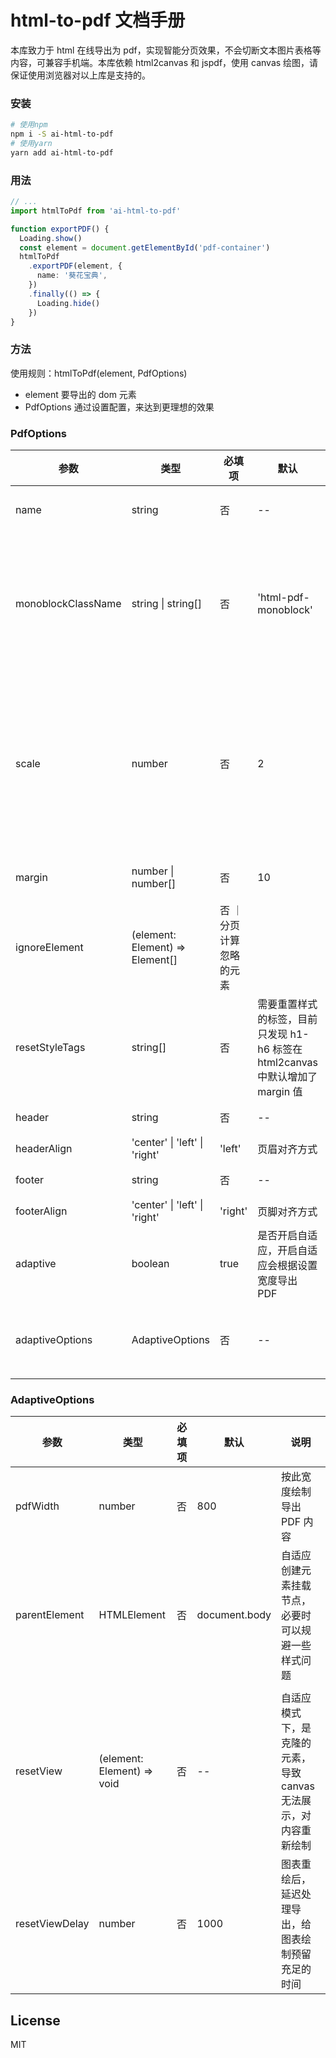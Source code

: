 # html-to-pdf 文档手册

本库致力于 html 在线导出为 pdf，实现智能分页效果，不会切断文本图片表格等内容，可兼容手机端。本库依赖 html2canvas 和 jspdf，使用 canvas 绘图，请保证使用浏览器对以上库是支持的。

### 安装

```bash
# 使用npm
npm i -S ai-html-to-pdf
# 使用yarn
yarn add ai-html-to-pdf
```

### 用法

```ts
// ...
import htmlToPdf from 'ai-html-to-pdf'

function exportPDF() {
  Loading.show()
  const element = document.getElementById('pdf-container')
  htmlToPdf
    .exportPDF(element, {
      name: '葵花宝典',
    })
    .finally(() => {
      Loading.hide()
    })
}
```

### 方法

使用规则：htmlToPdf(element, PdfOptions)

- element 要导出的 dom 元素
- PdfOptions 通过设置配置，来达到更理想的效果

### PdfOptions

| 参数               | 类型                            | 必填项                   | 默认                                                                           | 说明                                         |
| ------------------ | ------------------------------- | ------------------------ | ------------------------------------------------------------------------------ | -------------------------------------------- |
| name               | string                          | 否                       | --                                                                             | 导出文件名称                                 |
| monoblockClassName | string \| string[]              | 否                       | 'html-pdf-monoblock'                                                           | 分页处理时，将元素内容当作一个整体           |
| scale              | number                          | 否                       | 2                                                                              | 导出内容放大倍数，增加内容清晰度，必须大于 0 |
| margin             | number \| number[]              | 否                       | 10                                                                             | PDF 内容边距                                 |
| ignoreElement      | (element: Element) => Element[] | 否 ｜ 分页计算忽略的元素 |
| resetStyleTags     | string[]                        | 否                       | 需要重置样式的标签，目前只发现 h1-h6 标签在 html2canvas 中默认增加了 margin 值 |
| header             | string                          | 否                       | --                                                                             | 页眉文案                                     |
| headerAlign        | 'center' \| 'left' \| 'right'   | 'left'                   | 页眉对齐方式                                                                   |
| footer             | string                          | 否                       | --                                                                             | 页脚文案                                     |
| footerAlign        | 'center' \| 'left' \| 'right'   | 'right'                  | 页脚对齐方式                                                                   |
| adaptive           | boolean                         | true                     | 是否开启自适应，开启自适应会根据设置宽度导出 PDF                               |
| adaptiveOptions    | AdaptiveOptions                 | 否                       | --                                                                             | 自适应导出 PDF 配置                          |

### AdaptiveOptions

| 参数           | 类型                       | 必填项 | 默认          | 说明                                                             |
| -------------- | -------------------------- | ------ | ------------- | ---------------------------------------------------------------- |
| pdfWidth       | number                     | 否     | 800           | 按此宽度绘制导出 PDF 内容                                        |
| parentElement  | HTMLElement                | 否     | document.body | 自适应创建元素挂载节点，必要时可以规避一些样式问题               |
|                |
| resetView      | (element: Element) => void | 否     | --            | 自适应模式下，是克隆的元素，导致 canvas 无法展示，对内容重新绘制 |
| resetViewDelay | number                     | 否     | 1000          | 图表重绘后，延迟处理导出，给图表绘制预留充足的时间               |

## License

MIT
